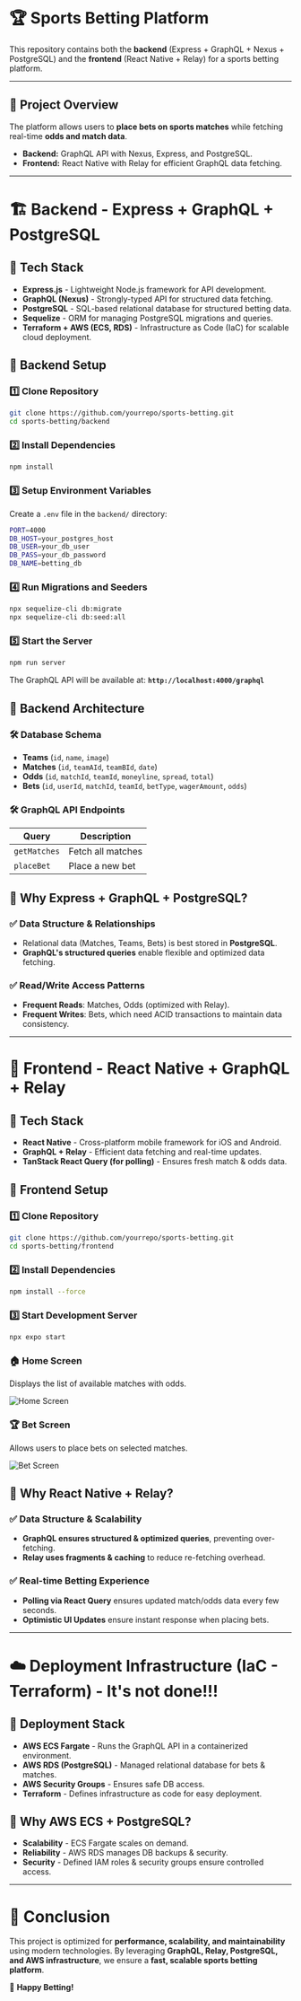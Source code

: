 # 🏆 Sports Betting Platform

This repository contains both the **backend** (Express + GraphQL + Nexus + PostgreSQL) and the **frontend** (React Native + Relay) for a sports betting platform.

---

## 🚀 Project Overview
The platform allows users to **place bets on sports matches** while fetching real-time **odds and match data**.

- **Backend:** GraphQL API with Nexus, Express, and PostgreSQL.
- **Frontend:** React Native with Relay for efficient GraphQL data fetching.

---

# 🏗 Backend - Express + GraphQL + PostgreSQL

## 📌 Tech Stack
- **Express.js** - Lightweight Node.js framework for API development.
- **GraphQL (Nexus)** - Strongly-typed API for structured data fetching.
- **PostgreSQL** - SQL-based relational database for structured betting data.
- **Sequelize** - ORM for managing PostgreSQL migrations and queries.
- **Terraform + AWS (ECS, RDS)** - Infrastructure as Code (IaC) for scalable cloud deployment.

## 📌 Backend Setup

### 1️⃣ Clone Repository
```sh
git clone https://github.com/yourrepo/sports-betting.git
cd sports-betting/backend
```

### 2️⃣ Install Dependencies
```sh
npm install
```

### 3️⃣ Setup Environment Variables
Create a `.env` file in the `backend/` directory:
```sh
PORT=4000
DB_HOST=your_postgres_host
DB_USER=your_db_user
DB_PASS=your_db_password
DB_NAME=betting_db
```

### 4️⃣ Run Migrations and Seeders
```sh
npx sequelize-cli db:migrate
npx sequelize-cli db:seed:all
```

### 5️⃣ Start the Server
```sh
npm run server
```

The GraphQL API will be available at:
**`http://localhost:4000/graphql`**

## 📌 Backend Architecture

### 🛠 Database Schema
- **Teams** (`id`, `name`, `image`)
- **Matches** (`id`, `teamAId`, `teamBId`, `date`)
- **Odds** (`id`, `matchId`, `teamId`, `moneyline`, `spread`, `total`)
- **Bets** (`id`, `userId`, `matchId`, `teamId`, `betType`, `wagerAmount`, `odds`)

### 🛠 GraphQL API Endpoints
| Query | Description |
|--------|------------|
| `getMatches` | Fetch all matches |
| `placeBet` | Place a new bet |

## 📌 Why Express + GraphQL + PostgreSQL?

### ✅ Data Structure & Relationships
- Relational data (Matches, Teams, Bets) is best stored in **PostgreSQL**.
- **GraphQL's structured queries** enable flexible and optimized data fetching.

### ✅ Read/Write Access Patterns
- **Frequent Reads**: Matches, Odds (optimized with Relay).
- **Frequent Writes**: Bets, which need ACID transactions to maintain data consistency.

---

# 📱 Frontend - React Native + GraphQL + Relay

## 📌 Tech Stack
- **React Native** - Cross-platform mobile framework for iOS and Android.
- **GraphQL + Relay** - Efficient data fetching and real-time updates.
- **TanStack React Query (for polling)** - Ensures fresh match & odds data.

## 📌 Frontend Setup

### 1️⃣ Clone Repository
```sh
git clone https://github.com/yourrepo/sports-betting.git
cd sports-betting/frontend
```

### 2️⃣ Install Dependencies
```sh
npm install --force
```

### 3️⃣ Start Development Server
```sh
npx expo start
```
### 🏠 Home Screen
Displays the list of available matches with odds.

![Home Screen](./assets/images/Screenshot_1740574113.png)

### 🏆 Bet Screen
Allows users to place bets on selected matches.

![Bet Screen](./assets/images/Screenshot_1740574124.png)

## 📌 Why React Native + Relay?

### ✅ Data Structure & Scalability
- **GraphQL ensures structured & optimized queries**, preventing over-fetching.
- **Relay uses fragments & caching** to reduce re-fetching overhead.

### ✅ Real-time Betting Experience
- **Polling via React Query** ensures updated match/odds data every few seconds.
- **Optimistic UI Updates** ensure instant response when placing bets.

---

# ☁️ Deployment Infrastructure (IaC - Terraform) - It's not done!!!

## 📌 Deployment Stack
- **AWS ECS Fargate** - Runs the GraphQL API in a containerized environment.
- **AWS RDS (PostgreSQL)** - Managed relational database for bets & matches.
- **AWS Security Groups** - Ensures safe DB access.
- **Terraform** - Defines infrastructure as code for easy deployment.

## 📌 Why AWS ECS + PostgreSQL?
- **Scalability** - ECS Fargate scales on demand.
- **Reliability** - AWS RDS manages DB backups & security.
- **Security** - Defined IAM roles & security groups ensure controlled access.

---

# 🎯 Conclusion
This project is optimized for **performance, scalability, and maintainability** using modern technologies. By leveraging **GraphQL, Relay, PostgreSQL, and AWS infrastructure**, we ensure a **fast, scalable sports betting platform**.

🚀 **Happy Betting!**

